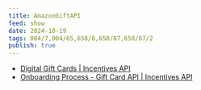 ```yaml
---
title: AmazonGiftAPI
feed: show
date: 2024-10-19
tags: 004/7,004/65,658/8,658/87,658/87/2
publish: true
---
```

- [Digital Gift Cards \| Incentives API](https://developer.amazon.com/ja/docs/incentives-api/digital-gift-cards.html) 
- [Onboarding Process - Gift Card API \| Incentives API](https://developer.amazon.com/ja/docs/incentives-api/onboarding-process.html)


